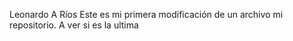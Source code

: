 Leonardo A Ríos
Este es mi primera modificación de un archivo mi repositorio.
A ver si es la ultima

